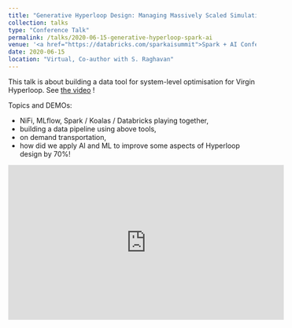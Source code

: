 ```yaml
---
title: "Generative Hyperloop Design: Managing Massively Scaled Simulations Focused on Demand Modelling"
collection: talks
type: "Conference Talk"
permalink: /talks/2020-06-15-generative-hyperloop-spark-ai
venue: '<a href="https://databricks.com/sparkaisummit">Spark + AI Conference </a>'
date: 2020-06-15
location: "Virtual, Co-author with S. Raghavan"
---
```


This talk is about building a data tool for system-level optimisation for Virgin Hyperloop. See [the video](https://www.youtube.com/watch?v=4yEfsfGw_N0) !

Topics and DEMOs:
- NiFi, MLflow, Spark / Koalas / Databricks playing together,
- building a data pipeline using above tools,
- on demand transportation,
- how did we apply AI and ML to improve some aspects of Hyperloop design by 70%!

<iframe width="560" height="315" src="https://www.youtube.com/embed/4yEfsfGw_N0" frameborder="0" allow="accelerometer; autoplay; clipboard-write; encrypted-media; gyroscope; picture-in-picture" allowfullscreen></iframe>